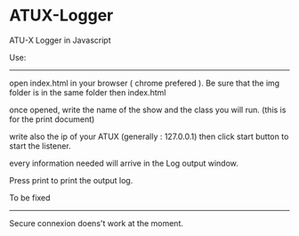 # ATUX-Logger
ATU-X Logger in Javascript

Use:
************
open index.html in your browser ( chrome prefered ).
Be sure that the img folder is in the same folder then index.html

once opened, write the name of the show and the class you will run.
(this is for the print document)

write also the ip of your ATUX (generally : 127.0.0.1)
then click start button to start the listener.

every information needed will arrive in the Log output window.

Press print to print the output log.


To be fixed
***************
Secure connexion doens't work at the moment.
